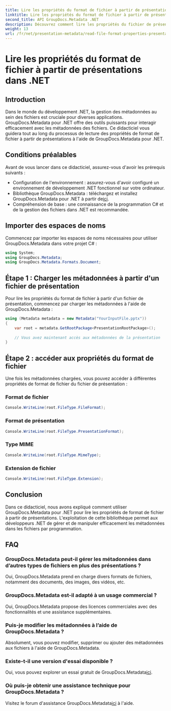 ```yaml
---
title: Lire les propriétés du format de fichier à partir de présentations dans .NET
linktitle: Lire les propriétés du format de fichier à partir de présentations dans .NET
second_title: API GroupDocs.Metadata .NET
description: Découvrez comment lire les propriétés du fichier de présentation dans .NET à l’aide de GroupDocs.Metadata. Accédez aux détails du format de fichier par programmation.
weight: 13
url: /fr/net/presentation-metadata/read-file-format-properties-presentations/
---
```


# Lire les propriétés du format de fichier à partir de présentations dans .NET

## Introduction
Dans le monde du développement .NET, la gestion des métadonnées au sein des fichiers est cruciale pour diverses applications. GroupDocs.Metadata pour .NET offre des outils puissants pour interagir efficacement avec les métadonnées des fichiers. Ce didacticiel vous guidera tout au long du processus de lecture des propriétés de format de fichier à partir de présentations à l'aide de GroupDocs.Metadata pour .NET.
## Conditions préalables
Avant de vous lancer dans ce didacticiel, assurez-vous d'avoir les prérequis suivants :
- Configuration de l'environnement : assurez-vous d'avoir configuré un environnement de développement .NET fonctionnel sur votre ordinateur.
-  Bibliothèque GroupDocs.Metadata : téléchargez et installez GroupDocs.Metadata pour .NET à partir de[ici](https://releases.groupdocs.com/metadata/net/).
- Compréhension de base : une connaissance de la programmation C# et de la gestion des fichiers dans .NET est recommandée.

## Importer des espaces de noms
Commencez par importer les espaces de noms nécessaires pour utiliser GroupDocs.Metadata dans votre projet C# :
```csharp
using System;
using GroupDocs.Metadata;
using GroupDocs.Metadata.Formats.Document;
```
## Étape 1 : Charger les métadonnées à partir d'un fichier de présentation
Pour lire les propriétés du format de fichier à partir d'un fichier de présentation, commencez par charger les métadonnées à l'aide de GroupDocs.Metadata :
```csharp
using (Metadata metadata = new Metadata("YourInputFile.pptx"))
{
    var root = metadata.GetRootPackage<PresentationRootPackage>();
    
    // Vous avez maintenant accès aux métadonnées de la présentation
}
```
## Étape 2 : accéder aux propriétés du format de fichier
Une fois les métadonnées chargées, vous pouvez accéder à différentes propriétés de format de fichier du fichier de présentation :
### Format de fichier
```csharp
Console.WriteLine(root.FileType.FileFormat);
```
### Format de présentation
```csharp
Console.WriteLine(root.FileType.PresentationFormat);
```
### Type MIME
```csharp
Console.WriteLine(root.FileType.MimeType);
```
### Extension de fichier
```csharp
Console.WriteLine(root.FileType.Extension);
```

## Conclusion
Dans ce didacticiel, nous avons expliqué comment utiliser GroupDocs.Metadata pour .NET pour lire les propriétés de format de fichier à partir de présentations. L'exploitation de cette bibliothèque permet aux développeurs .NET de gérer et de manipuler efficacement les métadonnées dans les fichiers par programmation.

## FAQ
### GroupDocs.Metadata peut-il gérer les métadonnées dans d’autres types de fichiers en plus des présentations ?
Oui, GroupDocs.Metadata prend en charge divers formats de fichiers, notamment des documents, des images, des vidéos, etc.
### GroupDocs.Metadata est-il adapté à un usage commercial ?
Oui, GroupDocs.Metadata propose des licences commerciales avec des fonctionnalités et une assistance supplémentaires.
### Puis-je modifier les métadonnées à l’aide de GroupDocs.Metadata ?
Absolument, vous pouvez modifier, supprimer ou ajouter des métadonnées aux fichiers à l'aide de GroupDocs.Metadata.
### Existe-t-il une version d'essai disponible ?
 Oui, vous pouvez explorer un essai gratuit de GroupDocs.Metadata[ici](https://releases.groupdocs.com/).
### Où puis-je obtenir une assistance technique pour GroupDocs.Metadata ?
 Visitez le forum d'assistance GroupDocs.Metadata[ici](https://forum.groupdocs.com/c/metadata/14) à l'aide.